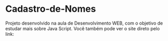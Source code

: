# Cadastro-de-Nomes
Projeto desenvolvido na aula de Desenvolvimento WEB, com o objetivo de estudar mais sobre Java Script.  Você também pode ver o site direto pelo link: 
